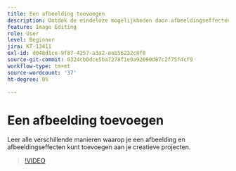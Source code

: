 ```yaml
---
title: Een afbeelding toevoegen
description: Ontdek de eindeloze mogelijkheden door afbeeldingseffecten en aanpassingen toe te voegen
feature: Image Editing
role: User
level: Beginner
jira: KT-13411
exl-id: d048d1ce-9f87-4257-a3a2-eeb56232c8f8
source-git-commit: 6324cb0dce5ba7278f1e9a92090d87c2f75f4cf9
workflow-type: tm+mt
source-wordcount: '37'
ht-degree: 0%

---
```


# Een afbeelding toevoegen

Leer alle verschillende manieren waarop je een afbeelding en afbeeldingseffecten kunt toevoegen aan je creatieve projecten.

>[!VIDEO](https://video.tv.adobe.com/v/3420226?quality=12&learn=on&hidetitle=true)
